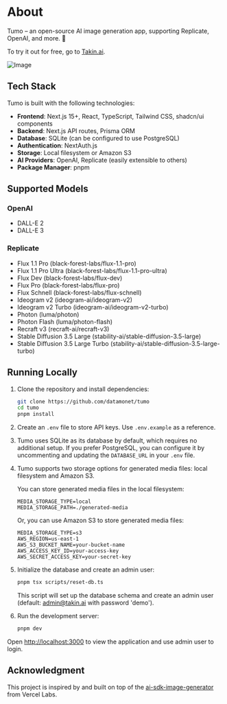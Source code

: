 # About

Tumo – an open-source AI image generation app, supporting Replicate, OpenAI, and more. 🚀

To try it out for free, go to [Takin.ai](https://tumo.takin.ai).

![Image](https://github.com/user-attachments/assets/81698751-0664-473a-962c-09b2d8d3fb75)

## Tech Stack

Tumo is built with the following technologies:

- **Frontend**: Next.js 15+, React, TypeScript, Tailwind CSS, shadcn/ui components
- **Backend**: Next.js API routes, Prisma ORM
- **Database**: SQLite (can be configured to use PostgreSQL)
- **Authentication**: NextAuth.js
- **Storage**: Local filesystem or Amazon S3
- **AI Providers**: OpenAI, Replicate (easily extensible to others)
- **Package Manager**: pnpm

## Supported Models

### OpenAI

- DALL-E 2
- DALL-E 3

### Replicate

- Flux 1.1 Pro (black-forest-labs/flux-1.1-pro)
- Flux 1.1 Pro Ultra (black-forest-labs/flux-1.1-pro-ultra)
- Flux Dev (black-forest-labs/flux-dev)
- Flux Pro (black-forest-labs/flux-pro)
- Flux Schnell (black-forest-labs/flux-schnell)
- Ideogram v2 (ideogram-ai/ideogram-v2)
- Ideogram v2 Turbo (ideogram-ai/ideogram-v2-turbo)
- Photon (luma/photon)
- Photon Flash (luma/photon-flash)
- Recraft v3 (recraft-ai/recraft-v3)
- Stable Diffusion 3.5 Large (stability-ai/stable-diffusion-3.5-large)
- Stable Diffusion 3.5 Large Turbo (stability-ai/stable-diffusion-3.5-large-turbo)

## Running Locally

1. Clone the repository and install dependencies:

   ```bash
   git clone https://github.com/datamonet/tumo
   cd tumo
   pnpm install
   ```

2. Create an `.env` file to store API keys. Use `.env.example` as a reference.

3. Tumo uses SQLite as its database by default, which requires no additional setup. If you prefer PostgreSQL, you can configure it by uncommenting and updating the `DATABASE_URL` in your `.env` file.

4. Tumo supports two storage options for generated media files: local filesystem and Amazon S3.

   You can store generated media files in the local filesystem:

   ```
   MEDIA_STORAGE_TYPE=local
   MEDIA_STORAGE_PATH=./generated-media
   ```

   Or, you can use Amazon S3 to store generated media files:

   ```
   MEDIA_STORAGE_TYPE=s3
   AWS_REGION=us-east-1
   AWS_S3_BUCKET_NAME=your-bucket-name
   AWS_ACCESS_KEY_ID=your-access-key
   AWS_SECRET_ACCESS_KEY=your-secret-key
   ```

5. Initialize the database and create an admin user:

   ```bash
   pnpm tsx scripts/reset-db.ts
   ```

   This script will set up the database schema and create an admin user (default: admin@takin.ai with password 'demo').

6. Run the development server:

   ```bash
   pnpm dev
   ```

Open [http://localhost:3000](http://localhost:3000) to view the application and use admin user to login.

## Acknowledgment

This project is inspired by and built on top of the [ai-sdk-image-generator](https://github.com/vercel-labs/ai-sdk-image-generator) from Vercel Labs.

